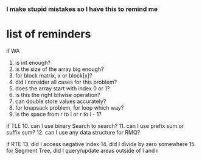 ### I make stupid mistakes so I have this to remind me

# list of reminders

if WA
1. is int enough?
2. is the size of the array big enough?
3. for block matrix, x or block[x]?
4. did I consider all cases for this problem?
5. does the array start with index 0 or 1?
6. is this the right bitwise operation?
7. can double store values accurately?
8. for knapsack problem, for loop which way?
9. is the space from r to l or r to i - 1?

if TLE
10. can I use binary Search to search?
11. can I use prefix sum or suffix sum?
12. can I use any data structure for RMQ?

if RTE
13. did I access negative index
14. did I divide by zero somewhere
15. for Segment Tree, did I query/update areas outside of l and r
